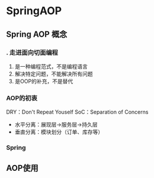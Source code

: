# SpringAOP

## Spring AOP 概念
### . 走进面向切面编程
1. 是一种编程范式，不是编程语言
2. 解决特定问题，不能解决所有问题
3. 是OOP的补充，不是替代
### AOP的初衷
DRY：Don't Repeat Youself
SoC：Separation of Concerns
- 水平分离：展现层->服务层->持久层
- 垂直分离：模块划分（订单、库存等）

### Spring
## AOP使用
## 